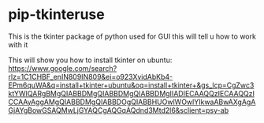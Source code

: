 # pip-tkinteruse
 This is the tkinter package of python used for GUI this will tell u how to work with it

This will show you how to install tkinter on ubuntu:
https://www.google.com/search?rlz=1C1CHBF_enIN809IN809&ei=o923XvidAbKb4-EPm6quWA&q=install+tkinter+ubuntu&oq=install+tkinter+&gs_lcp=CgZwc3ktYWIQARgBMgQIABBDMgQIABBDMgQIABBDMgIIADIECAAQQzIECAAQQzICCAAyAggAMgQIABBDMgQIABBDOgQIABBHUOwlWOwlYIkwaABwAXgAgAGjAYgBowGSAQMwLjGYAQCgAQGqAQdnd3Mtd2l6&sclient=psy-ab